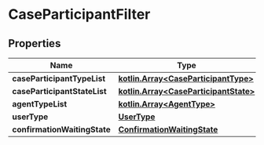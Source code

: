 # CaseParticipantFilter

## Properties
Name | Type | Description | Notes
------------ | ------------- | ------------- | -------------
**caseParticipantTypeList** | [**kotlin.Array&lt;CaseParticipantType&gt;**](CaseParticipantType.md) |  |  [optional]
**caseParticipantStateList** | [**kotlin.Array&lt;CaseParticipantState&gt;**](CaseParticipantState.md) |  |  [optional]
**agentTypeList** | [**kotlin.Array&lt;AgentType&gt;**](AgentType.md) |  |  [optional]
**userType** | [**UserType**](UserType.md) |  |  [optional]
**confirmationWaitingState** | [**ConfirmationWaitingState**](ConfirmationWaitingState.md) |  |  [optional]
